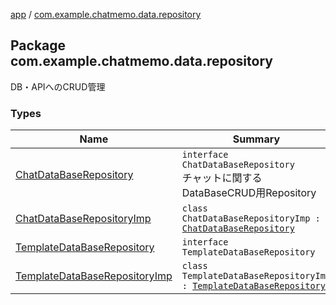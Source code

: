 [app](../index.md) / [com.example.chatmemo.data.repository](./index.md)

## Package com.example.chatmemo.data.repository

DB・APIへのCRUD管理

### Types

| Name | Summary |
|---|---|
| [ChatDataBaseRepository](-chat-data-base-repository/index.md) | `interface ChatDataBaseRepository`<br>チャットに関するDataBaseCRUD用Repository |
| [ChatDataBaseRepositoryImp](-chat-data-base-repository-imp/index.md) | `class ChatDataBaseRepositoryImp : `[`ChatDataBaseRepository`](-chat-data-base-repository/index.md) |
| [TemplateDataBaseRepository](-template-data-base-repository/index.md) | `interface TemplateDataBaseRepository` |
| [TemplateDataBaseRepositoryImp](-template-data-base-repository-imp/index.md) | `class TemplateDataBaseRepositoryImp : `[`TemplateDataBaseRepository`](-template-data-base-repository/index.md) |
